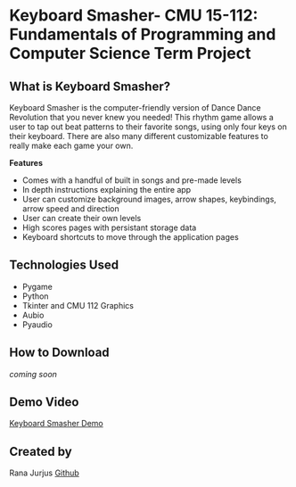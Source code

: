 # Keyboard Smasher- CMU 15-112: Fundamentals of Programming and Computer Science Term Project


## What is Keyboard Smasher?

Keyboard Smasher is the computer-friendly version of Dance Dance Revolution that you never knew you needed! This rhythm game allows a user to tap out beat patterns to their favorite songs, using only four keys on their keyboard. There are also many different customizable features to really make each game your own.  

**Features**
* Comes with a handful of built in songs and pre-made levels
* In depth instructions explaining the entire app  
* User can customize background images, arrow shapes, keybindings, arrow speed and direction
* User can create their own levels
* High scores pages with persistant storage data
* Keyboard shortcuts to move through the application pages

## Technologies Used

* Pygame
* Python
* Tkinter and CMU 112 Graphics
* Aubio
* Pyaudio

## How to Download
*coming soon*

## Demo Video

[Keyboard Smasher Demo](https://www.youtube.com/watch?v=AP9H6B4qEE0&ab_channel=RanaJ)

## Created by 

Rana Jurjus [Github](https://github.com/rjur11)
